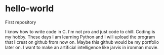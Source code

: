 # hello-world
First repository

I know how to write code in C. I'm not pro and just code to chill. Coding is my hobby.
These days I am learning Python and I will upload the program that I creat on github from now on.
Maybe this github would be my portfolio later on.
I want to make an artificial intelligence like jarvis in ironman movie.
